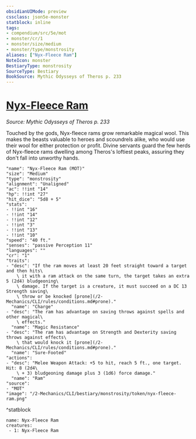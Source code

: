 ```yaml
---
obsidianUIMode: preview
cssclass: json5e-monster
statblock: inline
tags:
- compendium/src/5e/mot
- monster/cr/1
- monster/size/medium
- monster/type/monstrosity
aliases: ["Nyx-Fleece Ram"]
NoteIcon: monster
BestiaryType: monstrosity
SourceType: Bestiary
BookSource: Mythic Odysseys of Theros p. 233
---
```

# [Nyx-Fleece Ram](2-Mechanics/CLI/bestiary/monstrosity/nyx-fleece-ram-mot.md)
*Source: Mythic Odysseys of Theros p. 233*  

Touched by the gods, Nyx-fleece rams grow remarkable magical wool. This makes the beasts valuable to heroes and scoundrels alike, who would use their wool for either protection or profit. Divine servants guard the few herds of Nyx-fleece rams dwelling among Theros's loftiest peaks, assuring they don't fall into unworthy hands.

```statblock
"name": "Nyx-Fleece Ram (MOT)"
"size": "Medium"
"type": "monstrosity"
"alignment": "Unaligned"
"ac": !!int "14"
"hp": !!int "27"
"hit_dice": "5d8 + 5"
"stats":
- !!int "16"
- !!int "14"
- !!int "12"
- !!int "3"
- !!int "13"
- !!int "10"
"speed": "40 ft."
"senses": "passive Perception 11"
"languages": ""
"cr": "1"
"traits":
- "desc": "If the ram moves at least 20 feet straight toward a target and then hits\
    \ it with a ram attack on the same turn, the target takes an extra 5 (2d4) bludgeoning\
    \ damage. If the target is a creature, it must succeed on a DC 13 Strength saving\
    \ throw or be knocked [prone](/2-Mechanics/CLI/rules/conditions.md#prone)."
  "name": "Charge"
- "desc": "The ram has advantage on saving throws against spells and other magical\
    \ effects."
  "name": "Magic Resistance"
- "desc": "The ram has advantage on Strength and Dexterity saving throws against effects\
    \ that would knock it [prone](/2-Mechanics/CLI/rules/conditions.md#prone)."
  "name": "Sure-Footed"
"actions":
- "desc": "Melee Weapon Attack: +5 to hit, reach 5 ft., one target. Hit: 8 (2d4\
    \ + 3) bludgeoning damage plus 3 (1d6) force damage."
  "name": "Ram"
"source":
- "MOT"
"image": "/2-Mechanics/CLI/bestiary/monstrosity/token/nyx-fleece-ram.png"
```
^statblock

```encounter-table
name: Nyx-Fleece Ram
creatures:
 - 1: Nyx-Fleece Ram
```